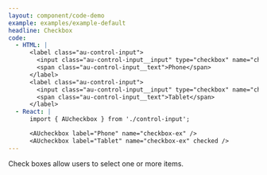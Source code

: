 ```yaml
---
layout: component/code-demo
example: examples/example-default
headline: Checkbox
code:
  - HTML: |
      <label class="au-control-input">
        <input class="au-control-input__input" type="checkbox" name="checkbox-ex">
        <span class="au-control-input__text">Phone</span>
      </label>
      <label class="au-control-input">
        <input class="au-control-input__input" type="checkbox" name="checkbox-ex" checked>
        <span class="au-control-input__text">Tablet</span>
      </label>
  - React: |
      import { AUcheckbox } from './control-input';

      <AUcheckbox label="Phone" name="checkbox-ex" />
      <AUcheckbox label="Tablet" name="checkbox-ex" checked />
---
```


Check boxes allow users to select one or more items.
